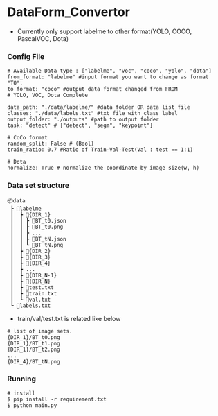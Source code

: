 # DataForm_Convertor

- Currently only support labelme to other format(YOLO, COCO, PascalVOC, Dota)


### Config File
```
# Available Data type : ["labelme", "voc", "coco", "yolo", "dota"]
from_format: "labelme" #input format you want to change as format "TO".
to_format: "coco" #output data format changed from FROM
# YOLO, VOC, Dota Complete 

data_path: "./data/labelme/" #data folder OR data list file
classes: "./data/labels.txt" #txt file with class label
output_folder: "./outputs" #path to output folder
task: "detect" # ["detect", "segm", "keypoint"]

# CoCo format
random_split: False # (Bool) 
train_ratio: 0.7 #Ratio of Train-Val-Test(Val : test == 1:1)

# Dota
normalize: True # normalize the coordinate by image size(w, h)
```

### Data set structure
```
📦data
 ┣ 📂labelme
 ┃  ┣ 📂{DIR_1}
 ┃  ┃ ┣ 📜BT_t0.json
 ┃  ┃ ┣ 📜BT_t0.png
 ┃  ┃ ┣ ...
 ┃  ┃ ┣ 📜BT_tN.json
 ┃  ┃ ┗ 📜BT_tN.png
 ┃  ┣ 📂{DIR_2}
 ┃  ┣ 📂{DIR_3}
 ┃  ┣ 📂{DIR_4}
 ┃  ┣ ...
 ┃  ┣ 📂{DIR_N-1}
 ┃  ┣ 📂{DIR_N}
 ┃  ┣ 📜test.txt
 ┃  ┣ 📜train.txt
 ┃  ┗ 📜val.txt
 ┗ 📜labels.txt
```

- train/val/test.txt is related like below
```
# list of image sets.
{DIR_1}/BT_t0.png
{DIR_1}/BT_t1.png
{DIR_1}/BT_t2.png
...
{DIR_4}/BT_tN.png
```

### Running
```
# install
$ pip install -r requirement.txt
$ python main.py
```